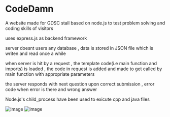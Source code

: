# CodeDamn
A website made for GDSC stall based on node.js to test problem solving and coding skills of visitors 
>>>>>
uses express.js as backend framework
>>>>>
server doesnt users any database , data is stored in JSON file which is writen and read once a while
>>>>>
when server is hit by a request , the template code(i.e main function and imports) is loaded , the code in request is added and made to get called by main function with appropriate parameters
>>>>>
the server responds with next question upon correct submission , error code when error is there and wrong answer
>>>>>
Node.js's child_process have been used to exicute cpp and java files

![image](https://user-images.githubusercontent.com/98260819/228949672-c07de1b2-e669-4be2-9d70-431ac00a4426.png)
![image](https://user-images.githubusercontent.com/98260819/228949948-df70edab-9d1a-4c4b-a81b-cfc0163e76ec.png)

